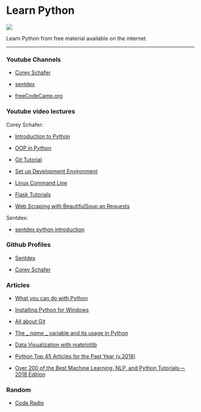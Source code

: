 # Learn Python

![](https://www.python.org/static/community_logos/python-logo-master-v3-TM.png)

Learn Python from free material available on the internet.

***
### Youtube Channels

* [Corey Schafer](https://www.youtube.com/channel/UCCezIgC97PvUuR4_gbFUs5g)

* [sentdex](https://www.youtube.com/channel/UCfzlCWGWYyIQ0aLC5w48gBQ)

* [freeCodeCamp.org](https://www.youtube.com/channel/UC8butISFwT-Wl7EV0hUK0BQ)


### Youtube video lectures

Corey Schafer:

  * [Introduction to Python](https://www.youtube.com/playlist?list=PL-osiE80TeTt2d9bfVyTiXJA-UTHn6WwU)

  * [OOP in Python](https://www.youtube.com/playlist?list=PL-osiE80TeTsqhIuOqKhwlXsIBIdSeYtc)

  * [Git Tutorial](https://www.youtube.com/playlist?list=PL-osiE80TeTuRUfjRe54Eea17-YfnOOAx)

  * [Set up Development Environment](https://www.youtube.com/playlist?list=PL-osiE80TeTt66h8cVpmbayBKlMTuS55y)

  * [Linux Command Line](https://www.youtube.com/playlist?list=PL-osiE80TeTvGhHkpvfmKWOiIPF8UVy6c)

  * [Flask Tutorials](https://www.youtube.com/playlist?list=PL-osiE80TeTs4UjLw5MM6OjgkjFeUxCYH)
  
  * [Web Scraping with BeautifulSoup an Requests](https://www.youtube.com/watch?v=ng2o98k983k&t=859s)

Sentdex:
  
  * [sentdex python introduction](https://www.youtube.com/playlist?list=PLQVvvaa0QuDeAams7fkdcwOGBpGdHpXln)



### Github Profiles

* [Sentdex](https://github.com/Sentdex)

* [Corey Schafer](https://github.com/CoreyMSchafer)

### Articles

* [What you can do with Python](https://medium.freecodecamp.org/what-can-you-do-with-python-the-3-main-applications-518db9a68a78)

* [Installing Python for Windows](https://medium.com/kharagpur-open-source-society/installing-python-in-windows-ce059f644875)

* [All about Git](https://medium.com/kharagpur-open-source-society/git-cheatsheet-67ddd8cbbe94)

* [The _ _name_ _ variable and its usage in Python](https://medium.freecodecamp.org/whats-in-a-python-s-name-506262fe61e8)

* [Data Visualization with matplotlib](https://towardsdatascience.com/5-quick-and-easy-data-visualizations-in-python-with-code-a2284bae952f)

* [Python Top 45 Articles for the Past Year (v.2018)](https://medium.mybridge.co/python-top-45-tutorials-for-the-past-year-v-2018-1b4d46c9e857)

* [Over 200 of the Best Machine Learning, NLP, and Python Tutorials — 2018 Edition](https://medium.com/machine-learning-in-practice/over-200-of-the-best-machine-learning-nlp-and-python-tutorials-2018-edition-dd8cf53cb7dc)

### Random

* [Code Radio](https://www.youtube.com/watch?v=KtGXRvUjy7o)

